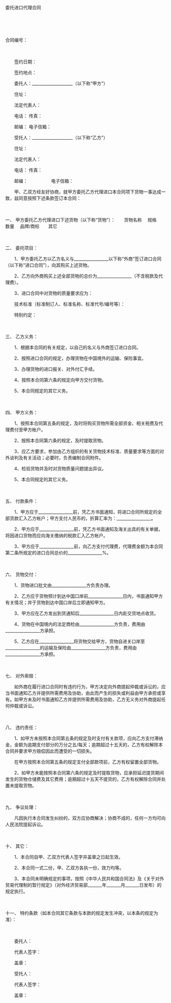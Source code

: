 



委托进口代理合同



 

　　

　　


 合同编号：
 
　　



　　签约日期：

　　签约地点：　　

　　委托人：____________________（以下称“甲方”）

　　住址：

　　法定代表人：

　　电话： 传真：

　　邮编： 电子信箱：　　

　　受托人：____________________（以下称“乙方”）

　　住址：

　　法定代表人：

　　电话： 传真：

　　邮编：　　　　　 电子信箱：　　

　　甲、乙双方经友好协商，就甲方委托乙方代理进口本合同项下货物一事达成一致，兹同意按照下述条款签订本合同：

　　

一、
甲方委托乙方代理进口下述货物（以下称“货物”）：　　货物名称　 规格　 数量　 品牌/商标　　其它 

　　

二、
委托项目：　　

　　1、甲方委托乙方以乙方名义与_________________以下称“外商”签订进口合同（以下称“进口合同”），向其购买上述货物。

　　2、乙方向外商购买上述全部货物的总价为_________________（不含税款及代理费）。

　　3、进口合同中对货物的质量要求应为：　　

　　技术标准（标准制订人、标准名称、标准代号/编号等）：

　　特别约定：

　　

三、
乙方义务：　　

　　1、根据本合同的有关规定，以自己的名义与外商签订进口合同。

　　2、按照进口合同的规定，办理货物在中国境外的运输、保险事宜。

　　3、办理货物的进口报关、对外付汇手续。

　　4、按照本合同第六条的规定向甲方交付货物。

　　5、本合同规定的其它义务。

　　

四、
甲方义务：

　　1、按照本合同第五条的规定，及时将购买货物所需全部资金、相关税费及代理费付至甲方帐户。

　　2、按照本合同第六条的规定，及时提取货物。

　　3、应乙方要求，参加由乙方组织的有关货物技术标准、质量要求等方面的对外谈判及有关活动；必要时，负责编制合同附件。

　　4、检验货物并及时对货物质量问题提出异议。

　　5、本合同规定的其它义务。

　　

五、
付款条件：

　　1、甲方应于_________________前，凭乙方书面通知，将进口合同所规定的全部货款汇入乙方帐户；甲方支付人民币的，折算汇率为：_________________。

　　2、甲方应于_________________前，凭乙方书面通知及海关出具的有关单据，将因进口货物而应向海关缴纳的税款汇入乙方帐户。

　　3、甲方应于_________________前，向乙方支付代理费，代理费金额为本合同第二条所规定的进口合同总价的_________________%。

　　

六、
货物交付：

　　1、货物进口批文由_________________方负责办理。

　　2、乙方应于货物预计到达中国口岸前_________________日内，书面通知甲方有关情况；并于货物到达中国口岸后立即通知甲方。

　　3、甲方应在乙方发出到货通知后_________________日内赴交货地点收货。

　　4、货物在中国境内的法定商检由_________________方负责，费用由_________________方承担。

　　5、乙方应在_________________将货物交给甲方，货物自进关口岸至_________________的运输及保险由_________________方负责，费用由_________________方承担。

　　

七、
对外索赔：

　　如外商在履行进口合同时有违约行为，甲方决定向外商提起仲裁或诉讼的，应当书面通知乙方并提供所需费用及协助，由此而产生的损失或利益由甲方承担或享有。如甲方未及时书面通知乙方并提供所需费用及协助，乙方无义务对外商提起任何仲裁或诉讼。

　　

八、
违约责任：

　　1、如甲方未按照本合同第五条的规定及时支付有关款项，应向乙方支付滞纳金，金额为逾期支付部分的万分之五/每天；逾期超过十五天的，乙方有权解除本合同并要求甲方赔偿因此而遭受的一切损失。

　　在甲方按照本合同第五条的规定支付全部款项前，乙方有权留置全部货物。

　　2、如甲方未能按照本合同第六条的规定及时提取货物，应承担延迟提货期间发生的货物仓储费及其它费用；逾期超过十五天不提货的，乙方有权解除合同并处置未提取货物。

　　

九、
争议处理：

　　凡因执行本合同发生纠纷的，双方应协商解决；协商不成的，任何一方均可向人民法院提起诉讼。

　　

十、
其它：

　　1、本合同自甲、乙双方代表人签字并盖章之日起生效。

　　2、本合同一式二份，甲、乙双方各执一份，效力均等。

　　3、本合同未明确规定的事项，按照《中华人民共和国合同法》及《关于对外贸易代理制的暂行规定》（对外经济贸易部_______年_______月_______日发布）的规定执行。

　　

十一、
特约条款（如本合同其它条款与本款的规定发生冲突，以本条的规定为准）：　　

　　

　　委托人：

　　代表人签字：

　　盖章：　　

　　受托人：

　　代表人签字：

　　盖章：